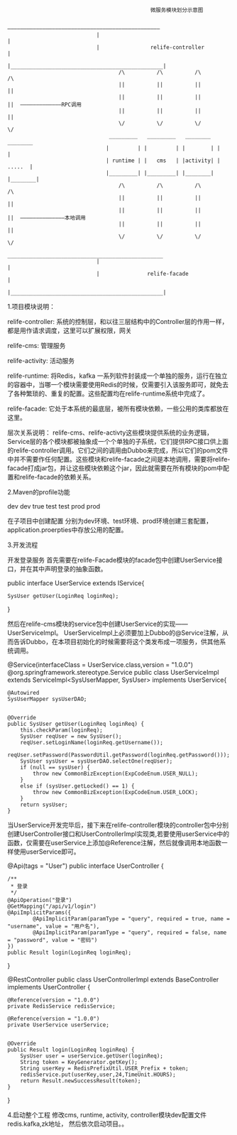                                                  微服务模块划分示意图
                  
                                 ————————————————————————————————————————————————
                                |                                                |
                                |                relife-controller               |
                                |________________________________________________|                          
                                       /\          /\          /\         /\
                                       ||          ||          ||         ||  
                                       ||          ||          ||         ||  —————————————RPC调用  
                                       ||          ||          ||         ||  
                                       \/          \/          \/         \/
                                    _________   _________   ________   ________
                                   |         | |         | |        | |        |
                                   | runtime | |   cms   | |activity| | .....  |
                                   |_________| |_________| |________| |________|
                                       /\          /\          /\         /\               
                                       ||          ||          ||         ||
                                       ||          ||          ||         ||  ——————————————本地调用
                                       ||          ||          ||         ||
                                       \/          \/          \/         \/
                                _________________________________________________
                                |                                                |
                                |               relife-facade                    |
                                |________________________________________________|


1.项目模块说明：

relife-controller: 系统的控制层，和以往三层结构中的Controller层的作用一样，都是用作请求调度，这里可以扩展权限，网关

relife-cms: 管理服务

relife-activity: 活动服务

relife-runtime: 将Redis，kafka 一系列软件封装成一个单独的服务，运行在独立的容器中，当哪一个模块需要使用Redis的时候，仅需要引入该服务即可，就免去了各种繁琐的、重复的配置。这些配置均在relife-runtime系统中完成了。

relife-facade: 它处于本系统的最底层，被所有模块依赖，一些公用的类库都放在这里。





层次关系说明：
relife-cms、relife-activty这些模块提供系统的业务逻辑，Service层的各个模块都被抽象成一个个单独的子系统，它们提供RPC接口供上面的relife-controller调用。它们之间的调用由Dubbo来完成，所以它们的pom文件中并不需要作任何配置。这些模块和relife-facade之间是本地调用，需要将relife-facade打成jar包，并让这些模块依赖这个jar，因此就需要在所有模块的pom中配置和relife-facade的依赖关系。









2.Maven的profile功能

<profiles>
	<profile>
		<id>dev</id>
		<properties>
			<profileActive>dev</profileActive>
		</properties>
		<activation>
			<activeByDefault>true</activeByDefault>
		</activation>
	</profile>
	<profile>
		<id>test</id>
		<properties>
			<profileActive>test</profileActive>
		</properties>
	</profile>
	<profile>
		<id>prod</id>
		<properties>
			<profileActive>prod</profileActive>
		</properties>
	</profile>
</profiles>

在子项目中创建配置
分别为dev环境、test环境、prod环境创建三套配置，application.proerpties中存放公用的配置。









3.开发流程 


开发登录服务 
首先需要在relife-Facade模块的facade包中创建UserService接口，并在其中声明登录的抽象函数。

public interface UserService extends IService<SysUser>{

    SysUser getUser(LoginReq loginReq);
}


然后在relife-cms模块的service包中创建UserService的实现——UserServiceImpl。 UserServiceImpl上必须要加上Dubbo的@Service注解，从而告诉Dubbo，在本项目初始化的时候需要将这个类发布成一项服务，供其他系统调用。

@Service(interfaceClass = UserService.class,version = "1.0.0")
@org.springframework.stereotype.Service
public class UserServiceImpl extends ServiceImpl<SysUserMapper, SysUser> implements UserService{

    @Autowired
    SysUserMapper sysUserDAO;


    @Override
    public SysUser getUser(LoginReq loginReq) {
        this.checkParam(loginReq);
        SysUser reqUser = new SysUser();
        reqUser.setLoginName(loginReq.getUsername());
        reqUser.setPassword(PasswordUtil.getPassword(loginReq.getPassword()));
        SysUser sysUser = sysUserDAO.selectOne(reqUser);
        if (null == sysUser) {
            throw new CommonBizException(ExpCodeEnum.USER_NULL);
        }
        else if (sysUser.getLocked() == 1) {
            throw new CommonBizException(ExpCodeEnum.USER_LOCK);
        }
        return sysUser;
    }


当UserService开发完毕后，接下来在relife-controller模块的controller包中分别创建UserController接口和UserControllerImpl实现类,若要使用userService中的函数，仅需要在userService上添加@Reference注解，然后就像调用本地函数一样使用userService即可。


@Api(tags = "User")
public interface UserController {

    /**
     * 登录
     */
    @ApiOperation("登录")
    @GetMapping("/api/v1/login")
    @ApiImplicitParams({
            @ApiImplicitParam(paramType = "query", required = true, name = "username", value = "用户名"),
            @ApiImplicitParam(paramType = "query", required = false, name = "password", value = "密码")
    })
    public Result login(LoginReq loginReq);

}


@RestController
public class UserControllerImpl extends BaseController implements UserController {

    @Reference(version = "1.0.0")
    private RedisService redisService;

    @Reference(version = "1.0.0")
    private UserService userService;


    @Override
    public Result login(LoginReq loginReq) {
        SysUser user = userService.getUser(loginReq);
        String token = KeyGenerator.getKey();
        String userKey = RedisPrefixUtil.USER_Prefix + token;
        redisService.put(userKey,user,24,TimeUnit.HOURS);
        return Result.newSuccessResult(token);
    }
}







4.启动整个工程
修改cms,  runtime,  activity,  controller模块dev配置文件redis.kafka,zk地址，
然后依次启动项目。。


